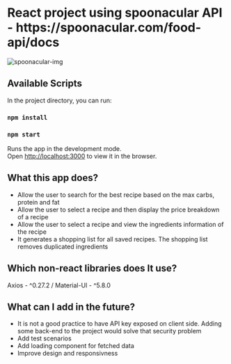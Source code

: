 <h1>React project using spoonacular API - https://spoonacular.com/food-api/docs</h1>
<img src="https://play-lh.googleusercontent.com/uOZlIZUJ7R79qs_J_a9cdxrJaGhHwqKTmika25Lp1vTeC1qe9lPQF5jalEFc8Htk7nQ" alt="spoonacular-img" />

## Available Scripts

In the project directory, you can run:

### `npm install`

### `npm start`

Runs the app in the development mode.\
Open [http://localhost:3000](http://localhost:3000) to view it in the browser.

## What this app does?
<ul>
  <li>Allow the user to search for the best recipe based on the max carbs, protein and fat</li>
  <li>Allow the user to select a recipe and then display the price breakdown of a recipe</li>
  <li>Allow the user to select a recipe and view the ingredients information of the recipe</li>
  <li>It generates a shopping list for all saved recipes. The shopping list removes duplicated ingredients</li>
</ul>

## Which non-react libraries does It use?
Axios - ^0.27.2 / 
Material-UI - ^5.8.0

## What can I add in the future?
<ul>
  <li>It is not a good practice to have API key exposed on client side. Adding some back-end to the project would solve that security problem</li>
  <li>Add test scenarios</li>
  <li>Add loading component for fetched data</li>
  <li>Improve design and responsivness</li>
</ul>
